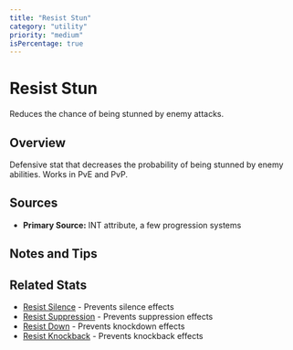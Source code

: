 ```yaml
---
title: "Resist Stun"
category: "utility"
priority: "medium"
isPercentage: true
---
```


# Resist Stun

Reduces the chance of being stunned by enemy attacks.

## Overview

Defensive stat that decreases the probability of being stunned by enemy abilities. Works in PvE and PvP.

## Sources

- **Primary Source:** INT attribute, a few progression systems

## Notes and Tips


## Related Stats

- [Resist Silence](/stats/resistSilence) - Prevents silence effects
- [Resist Suppression](/stats/resistSuppression) - Prevents suppression effects
- [Resist Down](/stats/resistDown) - Prevents knockdown effects
- [Resist Knockback](/stats/resistKnockback) - Prevents knockback effects
